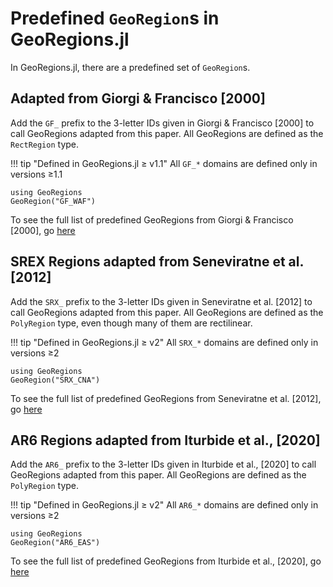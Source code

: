 # Predefined `GeoRegion`s in GeoRegions.jl

In GeoRegions.jl, there are a predefined set of `GeoRegion`s.

## Adapted from Giorgi & Francisco [2000]

Add the `GF_` prefix to the 3-letter IDs given in Giorgi & Francisco [2000] to call GeoRegions adapted from this paper.  All GeoRegions are defined as the `RectRegion` type.

!!! tip "Defined in GeoRegions.jl ≥ v1.1"
    All `GF_*` domains are defined only in versions ≥1.1

```@example readpredefined
using GeoRegions
GeoRegion("GF_WAF")
```

To see the full list of predefined GeoRegions from Giorgi & Francisco [2000], go [here](/lists/default#Giorgi-and-Francisco-[2000])

## SREX Regions adapted from Seneviratne et al. [2012]

Add the `SRX_` prefix to the 3-letter IDs given in Seneviratne et al. [2012] to call GeoRegions adapted from this paper.  All GeoRegions are defined as the `PolyRegion` type, even though many of them are rectilinear.

!!! tip "Defined in GeoRegions.jl ≥ v2"
    All `SRX_*` domains are defined only in versions ≥2

```@example readpredefined
using GeoRegions
GeoRegion("SRX_CNA")
```

To see the full list of predefined GeoRegions from Seneviratne et al. [2012], go [here](/lists/default#SREX-Regions-from-Seneviratne-et-al.-[2012])

## AR6 Regions adapted from Iturbide et al., [2020]

Add the `AR6_` prefix to the 3-letter IDs given in Iturbide et al., [2020] to call GeoRegions adapted from this paper.  All GeoRegions are defined as the `PolyRegion` type.

!!! tip "Defined in GeoRegions.jl ≥ v2"
    All `AR6_*` domains are defined only in versions ≥2

```@example readpredefined
using GeoRegions
GeoRegion("AR6_EAS")
```

To see the full list of predefined GeoRegions from Iturbide et al., [2020], go [here](/lists/default#IPCC-AR6-Regions-from-Iturbide-et-al.,-[2020])